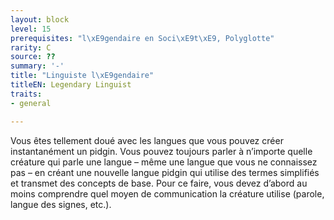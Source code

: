 ```yaml
---
layout: block
level: 15
prerequisites: "l\xE9gendaire en Soci\xE9t\xE9, Polyglotte"
rarity: C
source: ??
summary: '-'
title: "Linguiste l\xE9gendaire"
titleEN: Legendary Linguist
traits:
- general

---
```


<p>Vous êtes tellement doué avec les langues que vous pouvez créer instantanément un pidgin. Vous pouvez toujours parler à n’importe quelle créature qui parle une langue – même une langue que vous ne connaissez pas – en créant une nouvelle langue pidgin qui utilise des termes simplifiés et transmet des concepts de base. Pour ce faire, vous devez d’abord au moins comprendre quel moyen de communication la créature utilise (parole, langue des signes, etc.).</p>